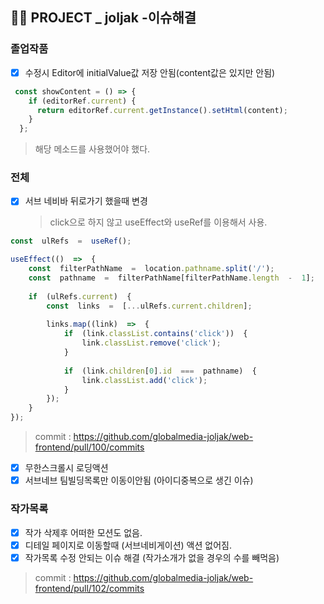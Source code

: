 ## 👩‍🎓 PROJECT _ joljak -이슈해결
### 졸업작품
- [x] 수정시 Editor에 initialValue값 저장 안됨(content값은 있지만 안됨)
```js
 const showContent = () => {  
    if (editorRef.current) {  
      return editorRef.current.getInstance().setHtml(content);  
    }  
  };
```
> 해당 메소드를 사용했어야 했다.

### 전체
- [x] 서브 네비바 뒤로가기 했을때 변경
	> click으로 하지 않고 useEffect와 useRef를 이용해서 사용.
```js
const  ulRefs  =  useRef();

useEffect(()  =>  {
	const  filterPathName  =  location.pathname.split('/');
	const  pathname  =  filterPathName[filterPathName.length  -  1];
	
	if  (ulRefs.current)  {
		const  links  =  [...ulRefs.current.children];
		
		links.map((link)  =>  {
			if  (link.classList.contains('click'))  {
				link.classList.remove('click');
			}
		
			if  (link.children[0].id  ===  pathname)  {
				link.classList.add('click');
			}
		});
	}
});
```

> commit : https://github.com/globalmedia-joljak/web-frontend/pull/100/commits

- [x] 무한스크롤시 로딩액션
- [x] 서브네브 팀빌딩목록만 이동이안됨 (아이디중복으로 생긴 이슈)

### 작가목록
-   [x] 작가 삭제후 어떠한 모션도 없음.
-   [x] 디테일 페이지로 이동할때 (서브네비게이션) 액션 없어짐.
- [x] 작가목록 수정 안되는 이슈 해결 (작가소개가 없을 경우의 수를 빼먹음)

> commit : https://github.com/globalmedia-joljak/web-frontend/pull/102/commits
